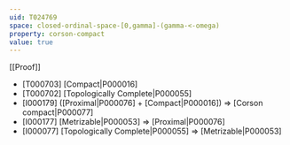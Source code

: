 ```yaml
---
uid: T024769
space: closed-ordinal-space-[0,gamma]-(gamma-<-omega)
property: corson-compact
value: true
---
```

[[Proof]]

* [T000703] [Compact|P000016]
* [T000702] [Topologically Complete|P000055]
* [I000179] ([Proximal|P000076] + [Compact|P000016]) => [Corson compact|P000077]
* [I000177] [Metrizable|P000053] => [Proximal|P000076]
* [I000077] [Topologically Complete|P000055] => [Metrizable|P000053]

